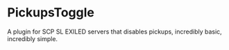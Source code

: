 # PickupsToggle
A plugin for SCP SL EXILED servers that disables pickups, incredibly basic, incredibly simple.
